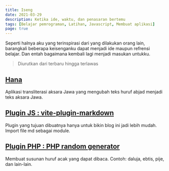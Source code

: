 ```yaml
---
title: Iseng
date: 2021-03-29
description: Ketika ide, waktu, dan penasaran bertemu
tags: [Belajar pemrograman, Latihan, Javascript, Membuat aplikasi]
page: true
---
```


Seperti halnya aku yang terinspirasi dari yang dilakukan orang lain, barangkali beberapa keisenganku dapat menjadi ide maupun refrensi belajar. Dan entah bagaimana kembali lagi menjadi masukan untukku.

> Diurutkan dari terbaru hingga terlawas

## [Hana](https://hana.rip/)

Aplikasi transliterasi aksara Jawa yang mengubah teks huruf abjad menjadi teks aksara Jawa.

## [Plugin JS : vite-plugin-markdown](https://www.npmjs.com/package/@dansvel/vite-plugin-markdown)

Plugin yang tujuan dibuatnya hanya untuk bikin blog ini jadi lebih mudah. Import file md sebagai module.

## [Plugin PHP : PHP random generator](https://github.com/dansvel/random-generator)

Membuat susunan huruf acak yang dapat dibaca. Contoh: daluja, ebtis, pije, dan lain-lain.
